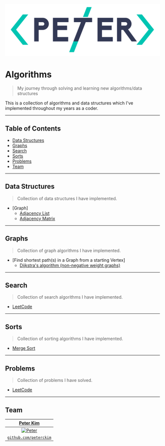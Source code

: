 <a href="http://peterckim.com"><img src="assets/logo.png" title="Peter Kim" alt="Peter Kim"></a>

# Algorithms

> My journey through solving and learning new algorithms/data structures

This is a collection of algorithms and data structures which I've implemented throughout my years as a coder.

---

## Table of Contents

- [Data Structures](#data-structures)
- [Graphs](#graphs)
- [Search](#search)
- [Sorts](#sorts)
- [Problems](#problems)
- [Team](#team)

---

## Data Structures

> Collection of data structures I have implemented.

* [Graph]
    - [Adjacency List](src/data_structures/GraphAdjList.java)
    - [Adjacency Matrix](src/data_structures/GraphAdjMatrix.java)

---

## Graphs

> Collection of graph algorithms I have implemented.

* [Find shortest path(s) in a Graph from a starting Vertex]
    - [Dijkstra's algorithm (non-negative weight graphs)](src/graph/Dijkstra.java)

---

## Search

> Collection of search algorithms I have implemented.

* [LeetCode](src/problems/LeetCode.java)

---

## Sorts

> Collection of sorting algorithms I have implemented.

* [Merge Sort](src/sorts/MergeSort.java)

---

## Problems

> Collection of problems I have solved.

* [LeetCode](src/problems/LeetCode.java)

---

## Team

|                   <a href="http://peterckim.com" target="_blank">**Peter Kim**</a>                   |
| :--------------------------------------------------------------------------------------------------: |
| [![Peter](https://avatars1.githubusercontent.com/u/24737634?v=3&s=200)](http://github.com/peterckim) |
|           <a href="http://github.com/peterckim" target="_blank">`github.com/peterckim`</a>           |
